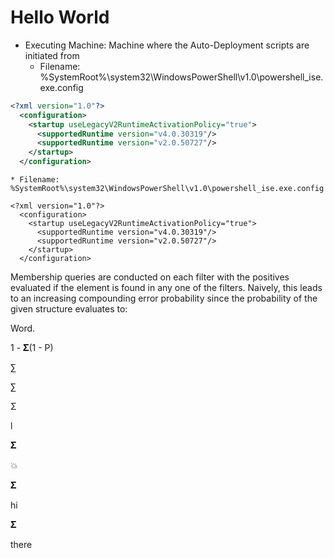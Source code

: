 # Hello World





* Executing Machine: Machine where the Auto-Deployment scripts are initiated from
    * Filename: %SystemRoot%\system32\WindowsPowerShell\v1.0\powershell_ise.exe.config

```xml
<?xml version="1.0"?>
  <configuration>
    <startup useLegacyV2RuntimeActivationPolicy="true">
      <supportedRuntime version="v4.0.30319"/>
      <supportedRuntime version="v2.0.50727"/>
    </startup>
  </configuration>
```

    * Filename: %SystemRoot%\system32\WindowsPowerShell\v1.0\powershell_ise.exe.config

```
<?xml version="1.0"?>
  <configuration>
    <startup useLegacyV2RuntimeActivationPolicy="true">
      <supportedRuntime version="v4.0.30319"/>
      <supportedRuntime version="v2.0.50727"/>
    </startup>
  </configuration>
```



Membership queries are conducted on each filter with the positives
evaluated if the element is found in any one of the filters.  Naively, this
leads to an increasing compounding error probability since the probability
of the given structure evaluates to:

Word.

1 - 𝚺(1 - P)
    
    
    
    


∑


∑

Σ


l

𝚺

:boom:

𝚺

hi

𝚺

there

